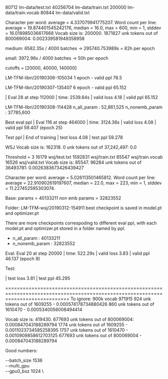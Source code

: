 80712 lm-data/test.txt
40256704 lm-data/train.txt
200000 lm-data/train.vocab
80844 lm-data/valid.txt

Character per word: average = 4.337079941775207.
Word count per line: average = 19.874401545242176, median = 16.0, max = 600, min = 1, stddev = 16.018985036617668
Vocab size is: 200000. 1871827 unk tokens out of 800069004: 0.002339581949358958


medium: 6582.35s / 4000 batches
-> 295740.753989s = 82h per epoch

small: 3972.96s / 4000 batches
-> 50h per epoch


cutoffs = [20000, 40000, 140000]

LM-TFM-libri/20190306-105034
1 epoch - valid ppl 78.5

LM-TFM-libri/20190307-135407
6 epoch - valid ppl 65.152

| Eval  28 at step   112000 | time: 2539.84s | valid loss  4.18 | valid ppl    65.152


LM-TFM-libri/20190308-114428
n_all_param : 52,861,525
n_nonemb_param : 37785,600


Best eval ppl
| Eval 116 at step   464000 | time: 3124.36s | valid loss  4.08 | valid ppl    59.407 (epoch 25)


Test ppl
| End of training | test loss  4.08 | test ppl    59.278


WSJ
Vocab size is: 162318. 0 unk tokens out of 37,242,497: 0.0

Threshold = 3
16179 wsj/test.txt
  1592831 wsj/train.txt
    85547 wsj/train.vocab
    16526 wsj/valid.txt
Vocab size is: 85547. 96284 unk tokens out of 36493781: 0.0026383673426439427

Character per word: average = 5.026113501465812.
Word count per line: average = 22.910902619197607, median = 22.0, max = 223, min = 1, stddev = 11.227452595303074.

Base:
params = 40133211
non emb params = 32823552

Folder:
LM-TFM-wsj/20190312-154911
best checkpoint is saved in model.pt and optimizer.pt

There are more checkpoints correspoding to different eval ppl, with each model.pt and optimizer.pt stored in a folder named by ppl.

- n_all_param : 40133211
- n_nonemb_param : 32823552

Eval:
Eval  20 at step    20000 | time: 522.29s | valid loss  3.83 | valid ppl    46.137 (epoch 9)

Test:

| test loss  3.81 | test ppl    45.295 

==================================================================================================================================
To ignore:
900k vocab
971915
924 unk tokens out of 1609255 - 0.000574178734880426
860 unk tokens out of 1610470 - 0.0005340056008494414

Vocab size is: 419430. 677693 unk tokens out of 800069004: 0.000847043188289794
1774 unk tokens out of 1609255 - 0.0011023734585258395
1757 unk tokens out of 1610470 - 0.0010909858612703125
677693 unk tokens out of 800069004 - 0.000847043188289794

Good numbers:

--batch_size 1536 \
--multi_gpu \
--gpu0_bsz 1024 \